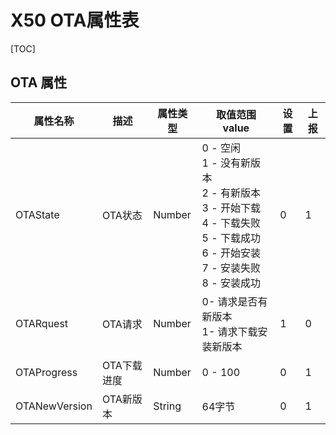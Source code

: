 # X50 OTA属性表

[TOC]

## OTA 属性

| 属性名称      | 描述        | 属性类型 | 取值范围               value                                      | 设置 | 上报 |
| ------------- | ----------- | -------- | ------------------------------------------------------------ | ---- | ---- |
| OTAState      | OTA状态     | Number   | 0 - 空闲<br>1 - 没有新版本<br>2 - 有新版本<br>3 - 开始下载<br>4 - 下载失败<br>5 - 下载成功<br>6 - 开始安装<br>7 - 安装失败<br>8 - 安装成功 | 0    | 1    |
| OTARquest     | OTA请求     | Number   | 0- 请求是否有新版本<br>1- 请求下载安装新版本                 | 1    | 0    |
| OTAProgress   | OTA下载进度 | Number   | 0 - 100                                                      | 0    | 1    |
| OTANewVersion | OTA新版本   | String   | 64字节                                                       | 0    | 1    |

